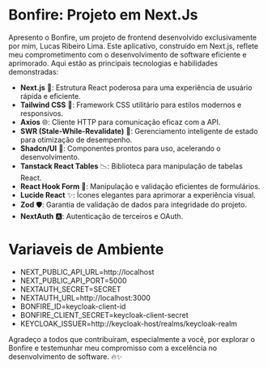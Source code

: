 # **Bonfire: Projeto em Next.Js**

Apresento o Bonfire, um projeto de frontend desenvolvido exclusivamente por mim, Lucas Ribeiro Lima. Este aplicativo, construído em Next.js, reflete meu comprometimento com o desenvolvimento de software eficiente e aprimorado. Aqui estão as principais tecnologias e habilidades demonstradas:

- **Next.js** 🔗: Estrutura React poderosa para uma experiência de usuário rápida e eficiente.
- **Tailwind CSS** 🎨: Framework CSS utilitário para estilos modernos e responsivos.
- **Axios** 🌐: Cliente HTTP para comunicação eficaz com a API.
- **SWR (Stale-While-Revalidate)** 🔄: Gerenciamento inteligente de estado para otimização de desempenho.
- **Shadcn/UI** 🚀: Componentes prontos para uso, acelerando o desenvolvimento.
- **Tanstack React Tables** 📉: Biblioteca para manipulação de tabelas React.
- **React Hook Form** 📝: Manipulação e validação eficientes de formulários.
- **Lucide React** ✨: Ícones elegantes para aprimorar a experiência visual.
- **Zod** 🛡️: Garantia de validação de dados para integridade do projeto.
- **NextAuth** 🅰️: Autenticação de terceiros e OAuth.

# **Variaveis de Ambiente**

- NEXT_PUBLIC_API_URL=http://localhost
- NEXT_PUBLIC_API_PORT=5000
- NEXTAUTH_SECRET=SECRET
- NEXTAUTH_URL=http://localhost:3000
- BONFIRE_ID=keycloak-client-id
- BONFIRE_CLIENT_SECRET=keycloak-client-secret
- KEYCLOAK_ISSUER=http://keycloak-host/realms/keycloak-realm

Agradeço a todos que contribuíram, especialmente a você, por explorar o Bonfire e testemunhar meu compromisso com a excelência no desenvolvimento de software. 🔥✨
